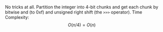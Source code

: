 No tricks at all. Partition the integer into 4-bit chunks and get each chunk by bitwise and (to 0xf) and unsigned right shift (the `>>>` operator). 
Time Complexity: $$O(n/4) = O(n)$$